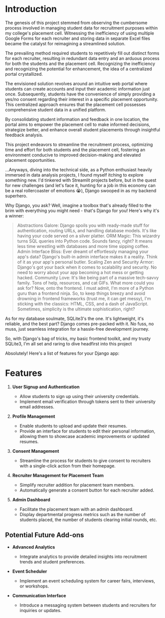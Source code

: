 # Introduction
The genesis of this project stemmed from observing the cumbersome process involved in managing student data for recruitment purposes within my college's placement cell. Witnessing the inefficiency of using multiple Google Forms for each recruiter and storing data in separate Excel files became the catalyst for reimagining a streamlined solution.

The prevailing method required students to repetitively fill out distinct forms for each recruiter, resulting in redundant data entry and an arduous process for both the students and the placement cell. Recognizing the inefficiency and recognizing the potential for enhancement, the idea of a centralized portal crystallized.

The envisioned solution revolves around an intuitive web portal where students can create accounts and input their academic information just once. Subsequently, students have the convenience of simply providing a yes/no consent regarding their interest in a specific placement opportunity. This centralized approach ensures that the placement cell possesses comprehensive student data in a unified platform.

By consolidating student information and feedback in one location, the portal aims to empower the placement cell to make informed decisions, strategize better, and enhance overall student placements through insightful feedback analysis.

This project endeavors to streamline the recruitment process, optimizing time and effort for both students and the placement cell, fostering an environment conducive to improved decision-making and elevated placement opportunities.

...Anyways, diving into the technical side, as a Python enthusiast heavily immersed in data analysis projects, I found myself itching to explore something new. I'd tinkered with Streamlit projects before, but in the quest for new challenges (and let's face it, hunting for a job in this economy can be a real rollercoaster of emotions 😭), Django swooped in as my backend superhero.

Why Django, you ask? Well, imagine a toolbox that's already filled to the brim with everything you might need - that's Django for you! Here's why it's a winner:

>Abstractions Galore: Django spoils you with ready-made stuff for authentication, routing URLs, and handling database models. It's like having your code served on a silver platter.
ORM Magic: This wizardry turns SQL queries into Python code. Sounds fancy, right? It means less time wrestling with databases and more time sipping coffee.
Admin Interface Bliss: Ever dreamt of effortlessly managing your app's data? Django's built-in admin interface makes it a reality. Think of it as your app's personal butler.
Scaling Zen and Security Armor: Django's got your back when it comes to scalability and security. No need to worry about your app becoming a hot mess or getting hacked.
Community Love: It's like being part of a massive tech-savvy family. Tons of help, resources, and cat GIFs. What more could you ask for?
Now, onto the frontend. I must admit, I'm more of a Python guru than a frontend ninja. So, to keep things breezy and avoid drowning in frontend frameworks (trust me, it can get messy), I'm sticking with the classics: HTML, CSS, and a dash of JavaScript. Sometimes, simplicity is the ultimate sophistication, right?

As for my database soulmate, SQLite3's the one. It's lightweight, it's reliable, and the best part? Django comes pre-packed with it. No fuss, no muss, just seamless integration for a hassle-free development journey.

So, with Django's bag of tricks, my basic frontend toolkit, and my trusty SQLite3, I'm all set and raring to dive headfirst into this project

Absolutely! Here's a list of features for your Django app:

# Features

1. **User Signup and Authentication**
   - Allow students to sign up using their university credentials.
   - Implement email verification through tokens sent to their university email addresses.
   
2. **Profile Management**
   - Enable students to upload and update their resumes.
   - Provide an interface for students to edit their personal information, allowing them to showcase academic improvements or updated resumes.
   
3. **Consent Management**
   - Streamline the process for students to give consent to recruiters with a single-click action from their homepage.
   
4. **Recruiter Management for Placement Team**
   - Simplify recruiter addition for placement team members.
   - Automatically generate a consent button for each recruiter added.
   
5. **Admin Dashboard**
   - Facilitate the placement team with an admin dashboard.
   - Display departmental progress metrics such as the number of students placed, the number of students clearing initial rounds, etc.

## Potential Future Add-ons

- **Advanced Analytics**
  - Integrate analytics to provide detailed insights into recruitment trends and student preferences.
  
- **Event Scheduler**
  - Implement an event scheduling system for career fairs, interviews, or workshops.
  
- **Communication Interface**
  - Introduce a messaging system between students and recruiters for inquiries or updates.